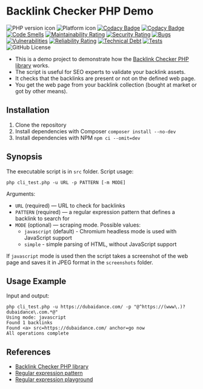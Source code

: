 # Backlink Checker PHP Demo

![PHP version icon](https://img.shields.io/static/v1?label=PHP&message=8.3&color=blue)
![Platform icon](https://img.shields.io/badge/Platform-Windows%2C%20Linux%2C%20Mac-blue)
[![Codacy Badge](https://app.codacy.com/project/badge/Grade/181ac06fbd2b471496c729347f30f001)](https://app.codacy.com/gh/rvalitov/backlink-checker-php-demo/dashboard?utm_source=gh&utm_medium=referral&utm_content=&utm_campaign=Badge_grade)
[![Codacy Badge](https://app.codacy.com/project/badge/Coverage/181ac06fbd2b471496c729347f30f001)](https://app.codacy.com/gh/rvalitov/backlink-checker-php-demo/dashboard?utm_source=gh&utm_medium=referral&utm_content=&utm_campaign=Badge_coverage)
[![Code Smells](https://sonarcloud.io/api/project_badges/measure?project=rvalitov_backlink-checker-php-demo&metric=code_smells)](https://sonarcloud.io/summary/new_code?id=rvalitov_backlink-checker-php-demo)
[![Maintainability Rating](https://sonarcloud.io/api/project_badges/measure?project=rvalitov_backlink-checker-php-demo&metric=sqale_rating)](https://sonarcloud.io/summary/new_code?id=rvalitov_backlink-checker-php-demo)
[![Security Rating](https://sonarcloud.io/api/project_badges/measure?project=rvalitov_backlink-checker-php-demo&metric=security_rating)](https://sonarcloud.io/summary/new_code?id=rvalitov_backlink-checker-php-demo)
[![Bugs](https://sonarcloud.io/api/project_badges/measure?project=rvalitov_backlink-checker-php-demo&metric=bugs)](https://sonarcloud.io/summary/new_code?id=rvalitov_backlink-checker-php-demo)
[![Vulnerabilities](https://sonarcloud.io/api/project_badges/measure?project=rvalitov_backlink-checker-php-demo&metric=vulnerabilities)](https://sonarcloud.io/summary/new_code?id=rvalitov_backlink-checker-php-demo)
[![Reliability Rating](https://sonarcloud.io/api/project_badges/measure?project=rvalitov_backlink-checker-php-demo&metric=reliability_rating)](https://sonarcloud.io/summary/new_code?id=rvalitov_backlink-checker-php-demo)
[![Technical Debt](https://sonarcloud.io/api/project_badges/measure?project=rvalitov_backlink-checker-php-demo&metric=sqale_index)](https://sonarcloud.io/summary/new_code?id=rvalitov_backlink-checker-php-demo)
[![Tests](https://github.com/rvalitov/backlink-checker-php-demo/actions/workflows/tests.yml/badge.svg?branch=master)](https://github.com/rvalitov/backlink-checker-php-demo/actions/workflows/tests.yml)
![GitHub License](https://img.shields.io/github/license/rvalitov/backlink-checker-php-demo?color=blue)

- This is a demo project to demonstrate how
  the [Backlink Checker PHP library](https://github.com/rvalitov/backlink-checker-php) works.
- The script is useful for SEO experts to validate your backlink assets.
- It checks that the backlinks are present or not on the defined web page.
- You get the web page from your backlink collection (bought at market or got by other means).

## Installation

1. Clone the repository
2. Install dependencies with Composer `composer install --no-dev`
3. Install dependencies with NPM `npm ci --omit=dev`

## Synopsis

The executable script is in `src` folder.
Script usage:

```console
php cli_test.php -u URL -p PATTERN [-m MODE]
```

Arguments:

- `URL` (required) — URL to check for backlinks
- `PATTERN` (required) — a regular expression pattern that defines a backlink to search for
- `MODE` (optional) — scraping mode. Possible values:
  - `javascript` (default) - Chromium headless mode is used with JavaScript support
  - `simple` - simple parsing of HTML, without JavaScript support

If `javascript` mode is used then the script takes a screenshot of the web page
and saves it in JPEG format in the `screenshots` folder.

## Usage Example

Input and output:

```console
php cli_test.php -u https://dubaidance.com/ -p "@^https://(www\.)?dubaidance\.com.*@"
Using mode: javascript
Found 1 backlinks
Found <a> src=https://dubaidance.com/ anchor=go now
All operations complete
```

## References

- [Backlink Checker PHP library](https://github.com/rvalitov/backlink-checker-php)
- [Regular expression pattern](https://www.php.net/manual/en/reference.pcre.pattern.syntax.php)
- [Regular expression playground](https://regex101.com/)
